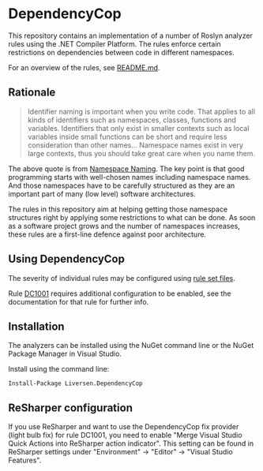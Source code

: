 # DependencyCop

This repository contains an implementation of a number of Roslyn analyzer rules using the .NET Compiler Platform. The rules enforce certain restrictions on dependencies between code in different namespaces.

For an overview of the rules, see [README.md](./Liversen.DependencyCop/README.md).

## Rationale

> Identifier naming is important when you write code. That applies to all kinds of identifiers such as namespaces, classes, functions and variables. Identifiers that only exist in smaller contexts such as local variables inside small functions can be short and require less consideration than other names... Namespace names exist in very large contexts, thus you should take great care when you name them.

The above quote is from [Namespace Naming](https://www.linkedin.com/pulse/namespace-naming-lars-iversen/). The key point is that good programming starts with well-chosen names including namespace names. And those namespaces have to be carefully structured as they are an important part of many (low level) software architectures.

The rules in this repository aim at helping getting those namespace structures right by applying some restrictions to what can be done. As soon as a software project grows and the number of namespaces increases, these rules are a first-line defence against poor architecture. 

## Using DependencyCop

The severity of individual rules may be configured using [rule set files](https://docs.microsoft.com/en-us/visualstudio/code-quality/using-rule-sets-to-group-code-analysis-rules).

Rule [DC1001](https://github.com/larsiverpp/DependencyCop/blob/main/Liversen.DependencyCop/Documentation/DC1001.md) requires additional configuration to be enabled, see the documentation for that rule for further info.

## Installation

The analyzers can be installed using the NuGet command line or the NuGet Package Manager in Visual Studio.

Install using the command line:

    Install-Package Liversen.DependencyCop

## ReSharper configuration
If you use ReSharper and want to use the DependencyCop fix provider (light bulb fix) for rule DC1001, you need to enable "Merge Visual Studio Quick Actions into ReSharper action indicator". This setting can be found in ReSharper settings under "Environment" -> "Editor" -> "Visual Studio Features".